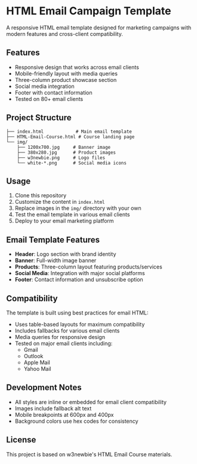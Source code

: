 # HTML Email Campaign Template

A responsive HTML email template designed for marketing campaigns with modern features and cross-client compatibility.

## Features

- Responsive design that works across email clients
- Mobile-friendly layout with media queries
- Three-column product showcase section
- Social media integration
- Footer with contact information
- Tested on 80+ email clients

## Project Structure

```
├── index.html            # Main email template
├── HTML-Email-Course.html # Course landing page
└── img/
    ├── 1200x700.jpg     # Banner image
    ├── 380x280.jpg      # Product images
    ├── w3newbie.png     # Logo files
    └── white-*.png      # Social media icons
```

## Usage

1. Clone this repository
2. Customize the content in `index.html`
3. Replace images in the `img/` directory with your own
4. Test the email template in various email clients
5. Deploy to your email marketing platform

## Email Template Features

- **Header**: Logo section with brand identity
- **Banner**: Full-width image banner
- **Products**: Three-column layout featuring products/services
- **Social Media**: Integration with major social platforms
- **Footer**: Contact information and unsubscribe option

## Compatibility

The template is built using best practices for email HTML:
- Uses table-based layouts for maximum compatibility
- Includes fallbacks for various email clients
- Media queries for responsive design
- Tested on major email clients including:
  - Gmail
  - Outlook
  - Apple Mail
  - Yahoo Mail

## Development Notes

- All styles are inline or embedded for email client compatibility
- Images include fallback alt text
- Mobile breakpoints at 600px and 400px
- Background colors use hex codes for consistency

## License

This project is based on w3newbie's HTML Email Course materials.
